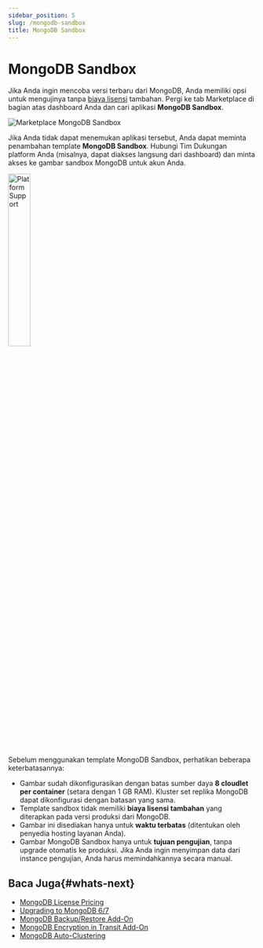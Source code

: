 ```yaml
---
sidebar_position: 5
slug: /mongodb-sandbox
title: MongoDB Sandbox
---
```

# MongoDB Sandbox

Jika Anda ingin mencoba versi terbaru dari MongoDB, Anda memiliki opsi untuk mengujinya tanpa [biaya lisensi](<https://docs.dewacloud.com/docs/mongodb-license/>) tambahan. Pergi ke tab Marketplace di bagian atas dashboard Anda dan cari aplikasi **MongoDB Sandbox**.

<img src="https://assets.dewacloud.com/dewacloud-docs/databases/mongodb/mongodb-sandbox/01-marketplace-mongodb-sandbox.png" alt="Marketplace MongoDB Sandbox" max-width="100%"/>

Jika Anda tidak dapat menemukan aplikasi tersebut, Anda dapat meminta penambahan template **MongoDB Sandbox**. Hubungi Tim Dukungan platform Anda (misalnya, dapat diakses langsung dari dashboard) dan minta akses ke gambar sandbox MongoDB untuk akun Anda.

<img src="https://assets.dewacloud.com/dewacloud-docs/databases/mongodb/mongodb-sandbox/02-platform-support.png" alt="Platform Support" width="30%"/>

Sebelum menggunakan template MongoDB Sandbox, perhatikan beberapa keterbatasannya:

* Gambar sudah dikonfigurasikan dengan batas sumber daya **8 cloudlet per container** (setara dengan 1 GB RAM). Kluster set replika MongoDB dapat dikonfigurasi dengan batasan yang sama.
* Template sandbox tidak memiliki **biaya lisensi tambahan** yang diterapkan pada versi produksi dari MongoDB.
* Gambar ini disediakan hanya untuk **waktu terbatas** (ditentukan oleh penyedia hosting layanan Anda).
* Gambar MongoDB Sandbox hanya untuk **tujuan pengujian**, tanpa upgrade otomatis ke produksi. Jika Anda ingin menyimpan data dari instance pengujian, Anda harus memindahkannya secara manual.

## Baca Juga{#whats-next}

  * [MongoDB License Pricing](<https://docs.dewacloud.com/docs/mongodb-license/>)
  * [Upgrading to MongoDB 6/7](<https://docs.dewacloud.com/docs/updating-to-mongodb-7/>)
  * [MongoDB Backup/Restore Add-On](<https://docs.dewacloud.com/docs/mongodb-backup-restore-addon/>)
  * [MongoDB Encryption in Transit Add-On](<https://docs.dewacloud.com/docs/mongodb-ssl-addon/>)
  * [MongoDB Auto-Clustering](<https://docs.dewacloud.com/docs/mongodb-auto-clustering/>)